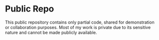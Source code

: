 # Public Repo
This public repository contains only partial code, shared for demonstration or collaboration purposes. Most of my work is private due to its sensitive nature and cannot be made publicly available.
